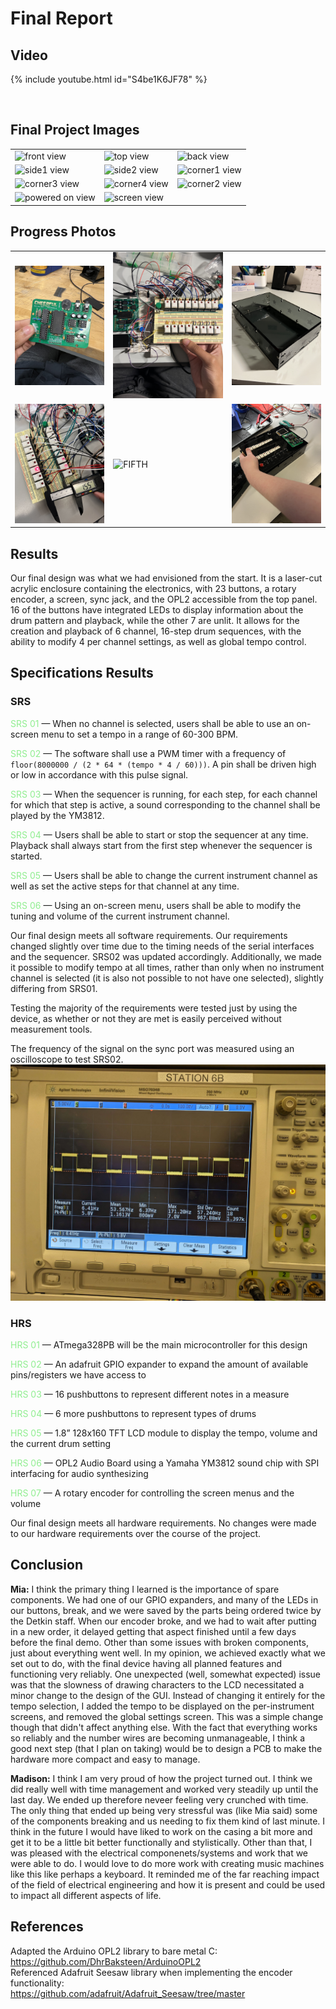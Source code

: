 # Final Report

## Video

{% include youtube.html id="S4be1K6JF78" %}

<br>

## Final Project Images

||||
|-|-|-|
| ![front view](images/front.jpg) | ![top view](images/top.jpg) | ![back view](images/back.jpg) |
| ![side1 view](images/side1.jpg) | ![side2 view](images/side2.jpg) | ![corner1 view](images/corner1.jpg) |
| ![corner3 view](images/corner3.jpg) | ![corner4 view](images/corner4.jpg) | ![corner2 view](images/corner2.jpg)  |
| ![powered on view](images/powered_on.jpg) | ![screen view](images/screen.jpg) | |

## Progress Photos
||||
|-|-|-|
| ![FIRST](images/IMG_1400.JPG) | ![SECOND](images/IMG_1621.JPG) | ![THIRD](images/IMG_1679.JPG) |
| ![FOURTH](images/IMG_1686.JPG) | ![FIFTH](images/IMG_1702.JPG) | ![SIXTH](images/IMG_1893.JPG) |

## Results

Our final design was what we had envisioned from the start. It is a laser-cut acrylic enclosure containing the electronics, with 23 buttons, a rotary encoder, a screen, sync jack, and the OPL2 accessible from the top panel. 16 of the buttons have integrated LEDs to display information about the drum pattern and playback, while the other 7 are unlit. It allows for the creation and playback of 6 channel, 16-step drum sequences, with the ability to modify 4 per channel settings, as well as global tempo control.

## Specifications Results

### SRS

<span style="color:lightgreen">SRS 01</span> &mdash; When no channel is selected, users shall be able to use an on-screen menu to set a tempo in a range of 60-300 BPM.

<span style="color:lightgreen">SRS 02</span> &mdash; The software shall use a PWM timer with a frequency of `floor(8000000 / (2 * 64 * (tempo * 4 / 60)))`. A pin shall be driven high or low in accordance with this pulse signal.

<span style="color:lightgreen">SRS 03</span> &mdash; When the sequencer is running, for each step, for each channel for which that step is active, a sound corresponding to the channel shall be played by the YM3812.

<span style="color:lightgreen">SRS 04</span> &mdash; Users shall be able to start or stop the sequencer at any time. Playback shall always start from the first step whenever the sequencer is started.

<span style="color:lightgreen">SRS 05</span> &mdash; Users shall be able to change the current instrument channel as well as set the active steps for that channel at any time.

<span style="color:lightgreen">SRS 06</span> &mdash; Using an on-screen menu, users shall be able to modify the tuning and volume of the current instrument channel.

Our final design meets all software requirements. Our requirements changed slightly over time due to the timing needs of the serial interfaces and the sequencer. SRS02 was updated accordingly. Additionally, we made it possible to modify tempo at all times, rather than only when no instrument channel is selected (it is also not possible to not have one selected), slightly differing from SRS01.

Testing the majority of the requirements were tested just by using the device, as whether or not they are met is easily perceived without measurement tools.

The frequency of the signal on the sync port was measured using an oscilloscope to test SRS02.
![scope](images/scope_srs02.jpg)

### HRS

<span style="color:lightgreen">HRS 01</span> &mdash; ATmega328PB will be the main microcontroller for this design

<span style="color:lightgreen">HRS 02</span> &mdash; An adafruit GPIO expander to expand the amount of available pins/registers we have access to

<span style="color:lightgreen">HRS 03</span> &mdash; 16 pushbuttons to represent different notes in a measure

<span style="color:lightgreen">HRS 04</span> &mdash; 6 more pushbuttons to represent types of drums

<span style="color:lightgreen">HRS 05</span> &mdash; 1.8” 128x160 TFT LCD module to display the tempo, volume and the current drum setting

<span style="color:lightgreen">HRS 06</span> &mdash; OPL2 Audio Board using a Yamaha YM3812 sound chip with SPI interfacing for audio synthesizing

<span style="color:lightgreen">HRS 07</span> &mdash; A rotary encoder for controlling the screen menus and the volume

Our final design meets all hardware requirements. No changes were made to our hardware requirements over the course of the project.

## Conclusion

<b>Mia:</b> I think the primary thing I learned is the importance of spare components. We had one of our GPIO expanders, and many of the LEDs in our buttons, break, and we were saved by the parts being ordered twice by the Detkin staff. When our encoder broke, and we had to wait after putting in a new order, it delayed getting that aspect finished until a few days before the final demo. Other than some issues with broken components, just about everything went well. In my opinion, we achieved exactly what we set out to do, with the final device having all planned features and functioning very reliably. One unexpected (well, somewhat expected) issue was that the slowness of drawing characters to the LCD necessitated a minor change to the design of the GUI. Instead of changing it entirely for the tempo selection, I added the tempo to be displayed on the per-instrument screens, and removed the global settings screen. This was a simple change though that didn't affect anything else. With the fact that everything works so reliably and the number wires are becoming unmanageable, I think a good next step (that I plan on taking) would be to design a PCB to make the hardware more compact and easy to manage.

<b>Madison:</b> I think I am very proud of how the project turned out. I think we did really well with time management and worked very steadily up until the last day. We ended up therefore neveer feeling very crunched with time. The only thing that ended up being very stressful was (like Mia said) some of the components breaking and us needing to fix them kind of last minute. I think in the future I would have liked to work on the casing a bit more and get it to be a little bit better functionally and stylistically. Other than that, I was pleased with the electrical componenets/systems and work that we were able to do. I would love to do more work with creating music machines like this like perhaps a keyboard. It reminded me of the far reaching impact of the field of electrical engineering and how it is present and could be used to impact all different aspects of life.

## References

Adapted the Arduino OPL2 library to bare metal C:\
<https://github.com/DhrBaksteen/ArduinoOPL2>\
Referenced Adafruit Seesaw library when implementing the encoder functionality:\
<https://github.com/adafruit/Adafruit_Seesaw/tree/master>

